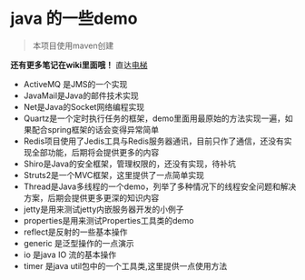 
# java 的一些demo
> 本项目使用maven创建  

**还有更多笔记在wiki里面哦！**
直达[电梯](https://gitee.com/Sod-Momas/javaDemo/wikis/)

* ActiveMQ 是JMS的一个实现
* JavaMail是Java的邮件技术实现
* Net是Java的Socket网络编程实现
* Quartz是一个定时执行任务的框架，demo里面用最原始的方法实现一遍，如果配合spring框架的话会变得异常简单
* Redis项目使用了Jedis工具与Redis服务器通讯，目前只作了通信，还没有实现全部功能，后期将会提供更多的内容
* Shiro是Java的安全框架，管理权限的，还没有实现，待补坑
* Struts2是一个MVC框架，这里提供了一点简单实现
* Thread是Java多线程的一个demo，列举了多种情况下的线程安全问题和解决方案，后期会提供更多更深的知识内容
* jetty是用来测试jetty内嵌服务器开发的小例子
* properties是用来测试Properties工具类的demo
* reflect是反射的一些基本操作
* generic 是泛型操作的一点演示
* io 是java IO 流的基本操作
* timer 是java util包中的一个工具类,这里提供一点使用方法


